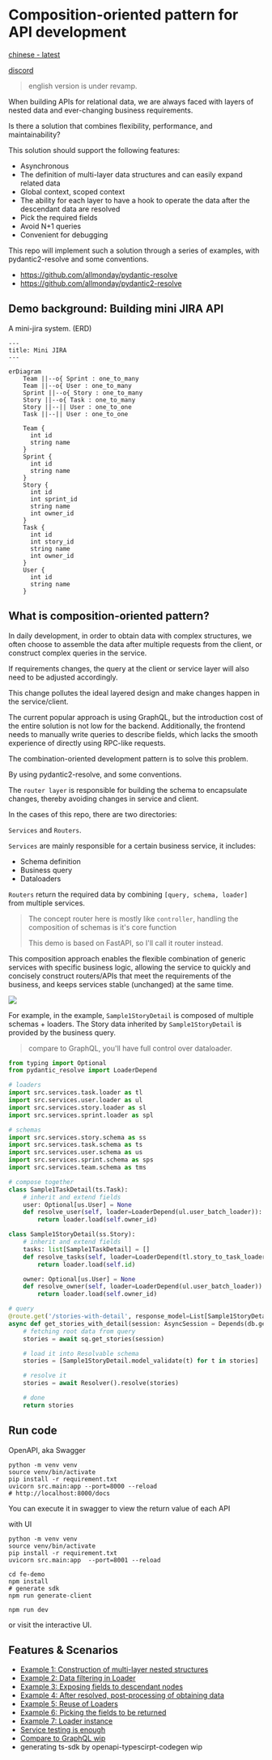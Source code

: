 # Composition-oriented pattern for API development

[chinese - latest](./readme-cn.md)

[discord](https://discord.com/channels/1197929379951558797/1197929379951558800)

> english version is under revamp.

When building APIs for relational data, we are always faced with layers of nested data and ever-changing business requirements.

Is there a solution that combines flexibility, performance, and maintainability?

This solution should support the following features:

- Asynchronous
- The definition of multi-layer data structures and can easily expand related data
- Global context, scoped context
- The ability for each layer to have a hook to operate the data after the descendant data are resolved
- Pick the required fields
- Avoid N+1 queries
- Convenient for debugging

This repo will implement such a solution through a series of examples, with pydantic2-resolve and some conventions.

- https://github.com/allmonday/pydantic-resolve
- https://github.com/allmonday/pydantic2-resolve

## Demo background: Building mini JIRA API

A mini-jira system. (ERD)

```mermaid
---
title: Mini JIRA
---

erDiagram
    Team ||--o{ Sprint : one_to_many
    Team ||--o{ User : one_to_many
    Sprint ||--o{ Story : one_to_many
    Story ||--o{ Task : one_to_many
    Story ||--|| User : one_to_one
    Task ||--|| User : one_to_one

    Team {
      int id
      string name
    }
    Sprint {
      int id
      string name
    }
    Story {
      int id
      int sprint_id
      string name
      int owner_id
    }
    Task {
      int id
      int story_id
      string name
      int owner_id
    }
    User {
      int id
      string name
    }
```

## What is composition-oriented pattern?

In daily development, in order to obtain data with complex structures, we often choose to assemble the data after multiple requests from the client, or construct complex queries in the service.

If requirements changes, the query at the client or service layer will also need to be adjusted accordingly.

This change pollutes the ideal layered design and make changes happen in the service/client.

The current popular approach is using GraphQL, but the introduction cost of the entire solution is not low for the backend. Additionally, the frontend needs to manually write queries to describe fields, which lacks the smooth experience of directly using RPC-like requests.

The combination-oriented development pattern is to solve this problem.

By using pydantic2-resolve, and some conventions.

The `router layer` is responsible for building the schema to encapsulate changes, thereby avoiding changes in service and client.

In the cases of this repo, there are two directories:

`Services` and `Routers`.

`Services` are mainly responsible for a certain business service, it includes:

- Schema definition
- Business query
- Dataloaders

`Routers` return the required data by combining `[query, schema, loader]` from multiple services.

> The concept router here is mostly like `controller`, handling the composition of schemas is it's core function
>
> This demo is based on FastAPI, so I'll call it router instead.

This composition approach enables the flexible combination of generic services with specific business logic, allowing the service to quickly and concisely construct routers/APIs that meet the requirements of the business, and keeps services stable (unchanged) at the same time.

![](./static/explain2.png)

For example, in the example, `Sample1StoryDetail` is composed of multiple schemas + loaders. The Story data inherited by `Sample1StoryDetail` is provided by the business query.

> compare to GraphQL, you'll have full control over dataloader.

```python
from typing import Optional
from pydantic_resolve import LoaderDepend

# loaders
import src.services.task.loader as tl
import src.services.user.loader as ul
import src.services.story.loader as sl
import src.services.sprint.loader as spl

# schemas
import src.services.story.schema as ss
import src.services.task.schema as ts
import src.services.user.schema as us
import src.services.sprint.schema as sps
import src.services.team.schema as tms

# compose together
class Sample1TaskDetail(ts.Task):
    # inherit and extend fields
    user: Optional[us.User] = None
    def resolve_user(self, loader=LoaderDepend(ul.user_batch_loader)):
        return loader.load(self.owner_id)

class Sample1StoryDetail(ss.Story):
    # inherit and extend fields
    tasks: list[Sample1TaskDetail] = []
    def resolve_tasks(self, loader=LoaderDepend(tl.story_to_task_loader)):
        return loader.load(self.id)

    owner: Optional[us.User] = None
    def resolve_owner(self, loader=LoaderDepend(ul.user_batch_loader)):
        return loader.load(self.owner_id)

# query
@route.get('/stories-with-detail', response_model=List[Sample1StoryDetail])
async def get_stories_with_detail(session: AsyncSession = Depends(db.get_session)):
    # fetching root data from query
    stories = await sq.get_stories(session)

    # load it into Resolvable schema
    stories = [Sample1StoryDetail.model_validate(t) for t in stories]

    # resolve it
    stories = await Resolver().resolve(stories)

    # done
    return stories
```

## Run code

OpenAPI, aka Swagger
```shell
python -m venv venv
source venv/bin/activate
pip install -r requirement.txt
uvicorn src.main:app --port=8000 --reload
# http://localhost:8000/docs
```

You can execute it in swagger to view the return value of each API

with UI
```shell
python -m venv venv
source venv/bin/activate
pip install -r requirement.txt
uvicorn src.main:app  --port=8001 --reload

cd fe-demo
npm install
# generate sdk
npm run generate-client

npm run dev
```

or visit the interactive UI.


## Features & Scenarios

- [Example 1: Construction of multi-layer nested structures](./src/router/sample_1/readme.md)
- [Example 2: Data filtering in Loader](./src/router/sample_2/readme.md)
- [Example 3: Exposing fields to descendant nodes](./src/router/sample_3/readme.md)
- [Example 4: After resolved, post-processing of obtaining data](./src/router/sample_4/readme.md)
- [Example 5: Reuse of Loaders](./src/router/sample_5/readme.md)
- [Example 6: Picking the fields to be returned](./src/router/sample_6/readme.md)
- [Example 7: Loader instance](./src/router/sample_7/readme.md)
- [Service testing is enough](./src/services/sprint/readme.md)
- [Compare to GraphQL wip](./resolve-vs-graphql.md)
- generating ts-sdk by openapi-typescirpt-codegen wip
